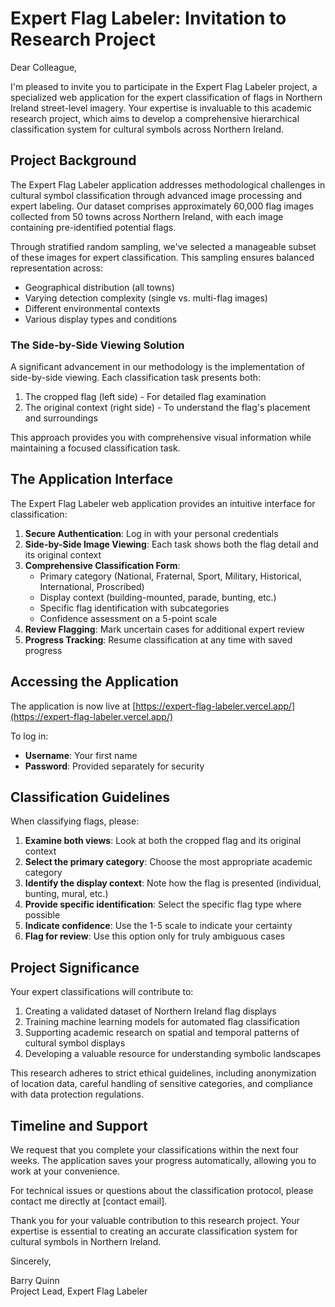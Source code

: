 # Expert Flag Labeler: Invitation to Research Project

Dear Colleague,

I'm pleased to invite you to participate in the Expert Flag Labeler project, a specialized web application for the expert classification of flags in Northern Ireland street-level imagery. Your expertise is invaluable to this academic research project, which aims to develop a comprehensive hierarchical classification system for cultural symbols across Northern Ireland.

## Project Background

The Expert Flag Labeler application addresses methodological challenges in cultural symbol classification through advanced image processing and expert labeling. Our dataset comprises approximately 60,000 flag images collected from 50 towns across Northern Ireland, with each image containing pre-identified potential flags.

Through stratified random sampling, we've selected a manageable subset of these images for expert classification. This sampling ensures balanced representation across:
- Geographical distribution (all towns)
- Varying detection complexity (single vs. multi-flag images)
- Different environmental contexts
- Various display types and conditions

### The Side-by-Side Viewing Solution

A significant advancement in our methodology is the implementation of side-by-side viewing. Each classification task presents both:
1. The cropped flag (left side) - For detailed flag examination
2. The original context (right side) - To understand the flag's placement and surroundings

This approach provides you with comprehensive visual information while maintaining a focused classification task.

## The Application Interface

The Expert Flag Labeler web application provides an intuitive interface for classification:

1. **Secure Authentication**: Log in with your personal credentials
2. **Side-by-Side Image Viewing**: Each task shows both the flag detail and its original context
3. **Comprehensive Classification Form**:
   - Primary category (National, Fraternal, Sport, Military, Historical, International, Proscribed)
   - Display context (building-mounted, parade, bunting, etc.)
   - Specific flag identification with subcategories
   - Confidence assessment on a 5-point scale
4. **Review Flagging**: Mark uncertain cases for additional expert review
5. **Progress Tracking**: Resume classification at any time with saved progress

## Accessing the Application

The application is now live at [https://expert-flag-labeler.vercel.app/](https://expert-flag-labeler.vercel.app/)

To log in:
- **Username**: Your first name
- **Password**: Provided separately for security

## Classification Guidelines

When classifying flags, please:

1. **Examine both views**: Look at both the cropped flag and its original context
2. **Select the primary category**: Choose the most appropriate academic category
3. **Identify the display context**: Note how the flag is presented (individual, bunting, mural, etc.)
4. **Provide specific identification**: Select the specific flag type where possible
5. **Indicate confidence**: Use the 1-5 scale to indicate your certainty
6. **Flag for review**: Use this option only for truly ambiguous cases

## Project Significance

Your expert classifications will contribute to:

1. Creating a validated dataset of Northern Ireland flag displays
2. Training machine learning models for automated flag classification
3. Supporting academic research on spatial and temporal patterns of cultural symbol displays
4. Developing a valuable resource for understanding symbolic landscapes

This research adheres to strict ethical guidelines, including anonymization of location data, careful handling of sensitive categories, and compliance with data protection regulations.

## Timeline and Support

We request that you complete your classifications within the next four weeks. The application saves your progress automatically, allowing you to work at your convenience.

For technical issues or questions about the classification protocol, please contact me directly at [contact email].

Thank you for your valuable contribution to this research project. Your expertise is essential to creating an accurate classification system for cultural symbols in Northern Ireland.

Sincerely,

Barry Quinn  
Project Lead, Expert Flag Labeler